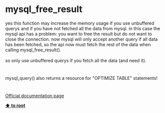 # mysql_free_result




<div class="phpcode"><span class="html">
yes this function may increase the memory usage if you use unbuffered querys and if you have not fetched all the data from mysql. in this case the mysql api has a problem: you want to free the result but do not want to close the connection. now mysql will only accept another query if all data has been fetched, so the api now must fetch the rest of the data when calling mysql_free_result().<br><br>so only use unbuffered querys if you fetch all the data (and need it).</span>
</div>
  

#


<div class="phpcode"><span class="html">
mysql_query() also returns a resource for &quot;OPTIMIZE TABLE&quot; statements!</span>
</div>
  

#

[Official documentation page](https://www.php.net/manual/en/function.mysql-free-result.php)

**[⬆ to root](/)**